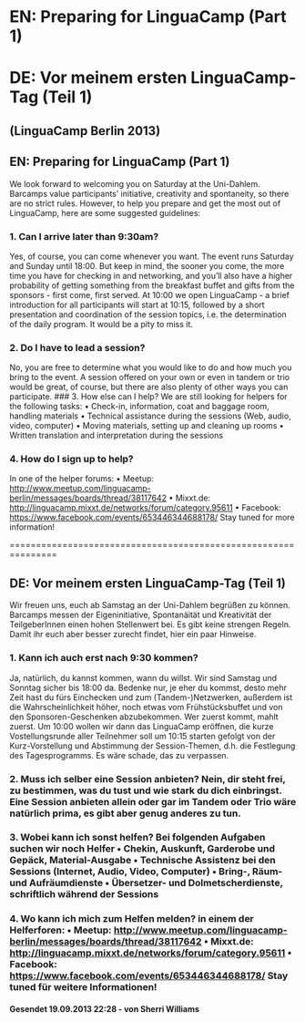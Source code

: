 # EN: Preparing for LinguaCamp (Part 1)
# DE: Vor meinem ersten LinguaCamp-Tag (Teil 1) 
## (LinguaCamp Berlin 2013)

## EN: Preparing for LinguaCamp (Part 1) 
We look forward to welcoming you on Saturday at the Uni-Dahlem. Barcamps value participants’ initiative, creativity and spontaneity, so there are no strict rules. However, to help you prepare and get the most out of LinguaCamp, here are some suggested guidelines:

### 1. Can I arrive later than 9:30am?
Yes, of course, you can come whenever you want. The event runs Saturday and Sunday until 18:00. But keep in mind, the sooner you come, the more time you have for checking in and networking, and you’ll also have a higher probability of getting something from the breakfast buffet and gifts from the sponsors - first come, first served. At 10:00 we open LinguaCamp - a brief introduction for all participants will start at 10:15, followed by a short presentation and coordination of the session topics, i.e. the determination of the daily program. It would be a pity to miss it. 
### 2. Do I have to lead a session?
No, you are free to determine what you would like to do and how much you bring to the event. A session offered on your own or even in tandem or trio would be great, of course, but there are also plenty of other ways you can participate. ### 3. How else can I help?
We are still looking for helpers for the following tasks: • Check-in, information, coat and baggage room, handling materials • Technical assistance during the sessions (Web, audio, video, computer) • Moving materials, setting up and cleaning up rooms • Written translation and interpretation during the sessions 
### 4. How do I sign up to help? 
In one of the helper forums: • Meetup: http://www.meetup.com/linguacamp-berlin/messages/boards/thread/38117642 • Mixxt.de: http://linguacamp.mixxt.de/networks/forum/category.95611 • Facebook: https://www.facebook.com/events/653446344688178/ Stay tuned for more information! 

=============================================================== 

## DE: Vor meinem ersten LinguaCamp-Tag (Teil 1)
Wir freuen uns, euch ab Samstag an der Uni-Dahlem begrüßen zu können. Barcamps messen der Eigeninitiative, Spontanäität und Kreativität der TeilgeberInnen einen hohen Stellenwert bei. Es gibt keine strengen Regeln. Damit ihr euch aber besser zurecht findet, hier ein paar Hinweise. 
### 1. Kann ich auch erst nach 9:30 kommen?
Ja, natürlich, du kannst kommen, wann du willst. Wir sind Samstag und Sonntag sicher bis 18:00 da. Bedenke nur, je eher du kommst, desto mehr Zeit hast du fürs Einchecken und zum (Tandem-)Netzwerken, außerdem ist die Wahrscheinlichkeit höher, noch etwas vom Frühstücksbuffet und von den Sponsoren-Geschenken abzubekommen. Wer zuerst kommt, mahlt zuerst. Um 10:00 wollen wir dann das LinguaCamp eröffnen, die kurze Vostellungsrunde aller Teilnehmer soll um 10:15 starten gefolgt von der Kurz-Vorstellung und Abstimmung der Session-Themen, d.h. die Festlegung des Tagesprogramms. Es wäre schade, das zu verpassen. 
### 2. Muss ich selber eine Session anbieten? Nein, dir steht frei, zu bestimmen, was du tust und wie stark du dich einbringst. Eine Session anbieten allein oder gar im Tandem oder Trio wäre natürlich prima, es gibt aber genug anderes zu tun. 
### 3. Wobei kann ich sonst helfen? Bei folgenden Aufgaben suchen wir noch Helfer • Chekin, Auskunft, Garderobe und Gepäck, Material-Ausgabe • Technische Assistenz bei den Sessions (Internet, Audio, Video, Computer) • Bring-, Räum- und Aufräumdienste • Übersetzer- und Dolmetscherdienste, schriftlich während der Sessions 
### 4. Wo kann ich mich zum Helfen melden? in einem der Helferforen: • Meetup: http://www.meetup.com/linguacamp-berlin/messages/boards/thread/38117642 • Mixxt.de: http://linguacamp.mixxt.de/networks/forum/category.95611 • Facebook: https://www.facebook.com/events/653446344688178/ Stay tuned für weitere Informationen!

#### Gesendet 19.09.2013 22:28 - von Sherri Williams	
